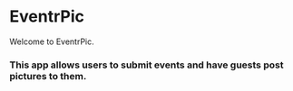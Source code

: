 EventrPic
=================

Welcome to EventrPic.

<h3>This app allows users to submit events and have guests post pictures to them.</h3>